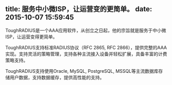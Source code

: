 title: 服务中小微ISP，让运营变的更简单。
date: 2015-10-07 15:59:45
---

ToughRADIUS是一个AAA应用软件，从创立之日起，他的宗旨就是服务于中小微ISP，让运营变得更简单。

ToughRADIUS支持标准RADIUS协议（RFC 2865, RFC 2866），提供完整的AAA实现。支持灵活的策略管理，支持各种主流接入设备并轻松扩展，具备丰富的计费策略支持。 

ToughRADIUS支持使用Oracle, MySQL, PostgreSQL, MSSQL等主流数据库存储用户数据，支持数据缓存，提供高性能的支持。 
